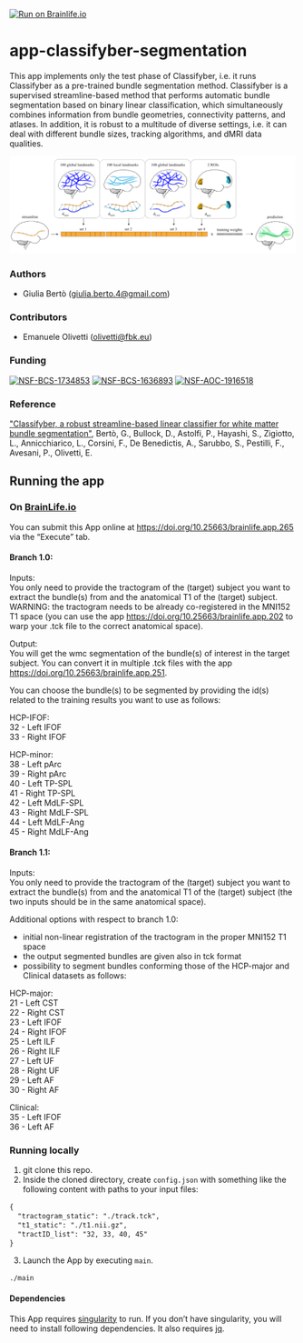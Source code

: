 [![Run on Brainlife.io](https://img.shields.io/badge/Brainlife-bl.app.265-blue.svg)](https://doi.org/10.25663/brainlife.app.265)

# app-classifyber-segmentation
This app implements only the test phase of Classifyber, i.e. it runs Classifyber as a pre-trained bundle segmentation method. Classifyber is a supervised streamline-based method that performs automatic bundle segmentation based on binary linear classification, which simultaneously combines information from bundle geometries, connectivity patterns, and atlases. In addition, it is robust to a multitude of diverse settings, i.e. it can deal with different bundle sizes, tracking algorithms, and dMRI data qualities.

![](graphical_abstract_classifyber.png)

### Authors
- Giulia Bertò (giulia.berto.4@gmail.com)

### Contributors
- Emanuele Olivetti (olivetti@fbk.eu)

### Funding 
[![NSF-BCS-1734853](https://img.shields.io/badge/NSF_BCS-1734853-blue.svg)](https://nsf.gov/awardsearch/showAward?AWD_ID=1734853)
[![NSF-BCS-1636893](https://img.shields.io/badge/NSF_BCS-1636893-blue.svg)](https://nsf.gov/awardsearch/showAward?AWD_ID=1636893)
[![NSF-AOC-1916518](https://img.shields.io/badge/NSF_AOC-1916518-blue.svg)](https://nsf.gov/awardsearch/showAward?AWD_ID=1916518)

### Reference
["Classifyber, a robust streamline-based linear classifier for white matter bundle segmentation"](https://www.biorxiv.org/content/10.1101/2020.02.10.942714v1), Bertò, G., Bullock, D., Astolfi, P., Hayashi, S., Zigiotto, L., Annicchiarico, L., Corsini, F., De Benedictis, A., Sarubbo, S., Pestilli, F., Avesani, P., Olivetti, E. 

## Running the app
### On [BrainLife.io](http://brainlife.io/) 
You can submit this App online at https://doi.org/10.25663/brainlife.app.265 via the “Execute” tab.

#### Branch 1.0:
Inputs: \
You only need to provide the tractogram of the (target) subject you want to extract the bundle(s) from and the anatomical T1 of the (target) subject. WARNING: the tractogram needs to be already co-registered in the MNI152 T1 space (you can use the app https://doi.org/10.25663/brainlife.app.202 to warp your .tck file to the correct anatomical space).

Output: \
You will get the wmc segmentation of the bundle(s) of interest in the target subject. You can convert it in multiple .tck files with the app https://doi.org/10.25663/brainlife.app.251.

You can choose the bundle(s) to be segmented by providing the id(s) related to the training results you want to use as follows: 

HCP-IFOF: \
32 - Left IFOF \
33 - Right IFOF

HCP-minor: \
38 - Left pArc \
39 - Right pArc \
40 - Left TP-SPL \
41 - Right TP-SPL \
42 - Left MdLF-SPL \
43 - Right MdLF-SPL \
44 - Left MdLF-Ang \
45 - Right MdLF-Ang 

#### Branch 1.1:
Inputs: \
You only need to provide the tractogram of the (target) subject you want to extract the bundle(s) from and the anatomical T1 of the (target) subject (the two inputs should be in the same anatomical space).

Additional options with respect to branch 1.0:
- initial non-linear registration of the tractogram in the proper MNI152 T1 space
- the output segmented bundles are given also in tck format
- possibility to segment bundles conforming those of the HCP-major and Clinical datasets as follows:

HCP-major: \
21 - Left CST \
22 - Right CST \
23 - Left IFOF \
24 - Right IFOF \
25 - Left ILF \
26 - Right ILF \
27 - Left UF \
28 - Right UF \
29 - Left AF \
30 - Right AF

Clinical: \
35 - Left IFOF \
36 - Left AF 

### Running locally
1. git clone this repo.
2. Inside the cloned directory, create `config.json` with something like the following content with paths to your input files:
```
{
  "tractogram_static": "./track.tck",
  "t1_static": "./t1.nii.gz",
  "tractID_list": "32, 33, 40, 45"
}
```
3. Launch the App by executing `main`.
```
./main
```

#### Dependencies
This App requires [singularity](https://sylabs.io/singularity/) to run. If you don’t have singularity, you will need to install following dependencies. It also requires [jq](https://stedolan.github.io/jq/).
